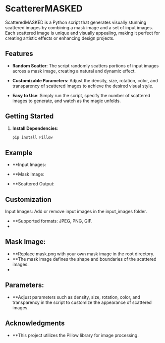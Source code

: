 # ScattererMASKED


ScatteredMASKED is a Python script that generates visually stunning scattered images by combining a mask image and a set of input images. Each scattered image is unique and visually appealing, making it perfect for creating artistic effects or enhancing design projects.

## Features

- **Random Scatter**: The script randomly scatters portions of input images across a mask image, creating a natural and dynamic effect.
  
- **Customizable Parameters**: Adjust the density, size, rotation, color, and transparency of scattered images to achieve the desired visual style.

- **Easy to Use**: Simply run the script, specify the number of scattered images to generate, and watch as the magic unfolds.

## Getting Started

1. **Install Dependencies**:
   ```bash
   pip install Pillow
   
## Example

- **Input Images:

- **Mask Image:

- **Scattered Output:

## Customization
Input Images:
Add or remove input images in the input_images folder.

- **Supported formats: JPEG, PNG, GIF.
- 
## Mask Image:

- **Replace mask.png with your own mask image in the root directory.
- **The mask image defines the shape and boundaries of the scattered images.
- 
## Parameters:

- **Adjust parameters such as density, size, rotation, color, and transparency in the script to customize the appearance of scattered images.

## Acknowledgments

- **This project utilizes the Pillow library for image processing.

